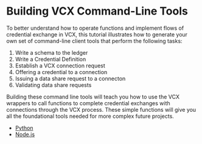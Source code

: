 # Building VCX Command-Line Tools

To better understand how to operate functions and implement flows of
credential exchange in VCX, this tutorial illustrates how to generate your
own set of command-line client tools that perform the following tasks:

1. Write a schema to the ledger
2. Write a Credential Definition
3. Establish a VCX connection request
4. Offering a credential to a connection
5. Issuing a data share request to a connecton
6. Validating data share requests

Building these command line tools will teach you how to use the VCX wrappers to
call functions to complete credential exchanges with connections
through the VCX process. These simple functions will give you all the
foundational tools needed for more complex future projects. 

* [Python](python/)
* [Node.js](nodejs/)
